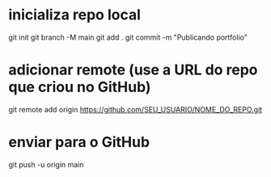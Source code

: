 # inicializa repo local
git init
git branch -M main
git add .
git commit -m "Publicando portfolio"

# adicionar remote (use a URL do repo que criou no GitHub)
git remote add origin https://github.com/SEU_USUARIO/NOME_DO_REPO.git

# enviar para o GitHub
git push -u origin main
